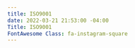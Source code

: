 ```yaml
---
title: ISO9001
date: 2022-03-21 21:53:00 -04:00
Title: ISO9001
FontAwesome Class: fa-instagram-square
---
```


